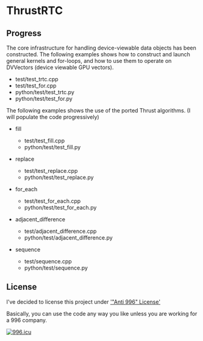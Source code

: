# ThrustRTC

## Progress

The core infrastructure for handling device-viewable data objects has been constructed.
The following examples shows how to construct and launch general kernels and for-loops,
and how to use them to operate on DVVectors (device viewable GPU vectors).

* test/test_trtc.cpp
* test/test_for.cpp
* python/test/test_trtc.py
* python/test/test_for.py

The following examples shows the use of the ported Thrust algorithms.
(I will populate the code progressively)

* fill
  * test/test_fill.cpp
  * python/test/test_fill.py

* replace
  * test/test_replace.cpp
  * python/test/test_replace.py

* for_each
  * test/test_for_each.cpp
  * python/test/test_for_each.py

* adjacent_difference
  * test/adjacent_difference.cpp
  * python/test/adjacent_difference.py

* sequence
  * test/sequence.cpp
  * python/test/sequence.py

## License 

I've decided to license this project under ['"Anti 996" License'](https://github.com/996icu/996.ICU/blob/master/LICENSE)

Basically, you can use the code any way you like unless you are working for a 996 company.

[![996.icu](https://img.shields.io/badge/link-996.icu-red.svg)](https://996.icu)



